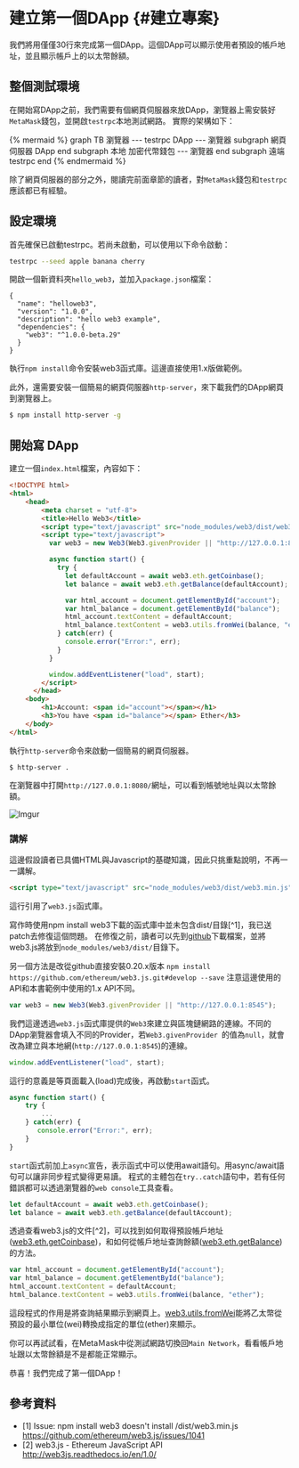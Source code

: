 # 建立第一個DApp {#建立專案}

我們將用僅僅30行來完成第一個DApp。這個DApp可以顯示使用者預設的帳戶地址，並且顯示帳戶上的以太幣餘額。

## 整個測試環境

在開始寫DApp之前，我們需要有個網頁伺服器來放DApp，瀏覽器上需安裝好`MetaMask`錢包，並開啟`testrpc`本地測試網路。
實際的架構如下：

{% mermaid %}
graph TB
瀏覽器 --- testrpc
DApp --- 瀏覽器
subgraph  網頁伺服器
    DApp
end
subgraph  本地
    加密代幣錢包  --- 瀏覽器
end
subgraph  遠端
    testrpc
end
{% endmermaid %}

除了網頁伺服器的部分之外，閱讀完前面章節的讀者，對`MetaMask`錢包和`testrpc`應該都已有經驗。

## 設定環境

首先確保已啟動testrpc。若尚未啟動，可以使用以下命令啟動：

```sh
testrpc --seed apple banana cherry
```

開啟一個新資料夾`hello_web3`，並加入`package.json`檔案：

```
{
  "name": "helloweb3",
  "version": "1.0.0",
  "description": "hello web3 example",
  "dependencies": {
    "web3": "^1.0.0-beta.29"
  }
}
```

執行`npm install`命令安裝web3函式庫。這邊直接使用1.x版做範例。

此外，還需要安裝一個簡易的網頁伺服器`http-server`，來下載我們的DApp網頁到瀏覽器上。

```sh
$ npm install http-server -g
```

## 開始寫 DApp

建立一個`index.html`檔案，內容如下：

```html
<!DOCTYPE html>
<html>
    <head>
        <meta charset = "utf-8">
        <title>Hello Web3</title>
        <script type="text/javascript" src="node_modules/web3/dist/web3.min.js"></script>
        <script type="text/javascript">
          var web3 = new Web3(Web3.givenProvider || "http://127.0.0.1:8545");

          async function start() {
            try {
              let defaultAccount = await web3.eth.getCoinbase();
              let balance = await web3.eth.getBalance(defaultAccount);

              var html_account = document.getElementById("account");
              var html_balance = document.getElementById("balance");
              html_account.textContent = defaultAccount;
              html_balance.textContent = web3.utils.fromWei(balance, "ether");
            } catch(err) {
              console.error("Error:", err);
            }
          }

          window.addEventListener("load", start);
        </script>
      </head>
    <body>
        <h1>Account: <span id="account"></span></h1>
        <h3>You have <span id="balance"></span> Ether</h3>
    </body>
</html>

```

執行`http-server`命令來啟動一個簡易的網頁伺服器。

```
$ http-server .
```

在瀏覽器中打開`http://127.0.0.1:8080/`網址，可以看到帳號地址與以太幣餘額。

![Imgur](https://i.imgur.com/1vqPwVI.png)

### 講解

這邊假設讀者已具備HTML與Javascript的基礎知識，因此只挑重點說明，不再一一講解。

```html
<script type="text/javascript" src="node_modules/web3/dist/web3.min.js"></script>
```

這行引用了`web3.js`函式庫。

  寫作時使用npm install web3下載的函式庫中並未包含dist/目錄[^1]，我已送patch去修復這個問題。
  在修復之前，讀者可以先到[github](https://github.com/ethereum/web3.js/blob/develop/dist/web3.js)下載檔案，並將web3.js將放到`node_modules/web3/dist/`目錄下。

  另一個方法是改從github直接安裝0.20.x版本 `npm install https://github.com/ethereum/web3.js.git#develop --save` 注意這邊使用的API和本書範例中使用的1.x API不同。

```js
var web3 = new Web3(Web3.givenProvider || "http://127.0.0.1:8545");
```

我們這邊透過`web3.js`函式庫提供的`Web3`來建立與區塊鏈網路的連線。不同的DApp瀏覽器會填入不同的Provider，若`Web3.givenProvider `的值為`null`，就會改為建立與本地網(`http://127.0.0.1:8545`)的連線。

```js
window.addEventListener("load", start);
```

這行的意義是等頁面載入(load)完成後，再啟動`start`函式。

```js
async function start() {
    try {
        ...
    } catch(err) {
       console.error("Error:", err);
    }
}
```

`start`函式前加上`async`宣告，表示函式中可以使用await語句。用async/await語句可以讓非同步程式變得更易讀。
程式的主體包在`try..catch`語句中，若有任何錯誤都可以透過瀏覽器的`web console`工具查看。

```js
let defaultAccount = await web3.eth.getCoinbase();
let balance = await web3.eth.getBalance(defaultAccount);
```

透過查看web3.js的文件[^2]，可以找到如何取得預設帳戶地址([web3.eth.getCoinbase](http://web3js.readthedocs.io/en/1.0/web3-eth.html#getcoinbase))，和如何從帳戶地址查詢餘額([web3.eth.getBalance](http://web3js.readthedocs.io/en/1.0/web3-eth.html#getbalance))的方法。

```js
var html_account = document.getElementById("account");
var html_balance = document.getElementById("balance");
html_account.textContent = defaultAccount;
html_balance.textContent = web3.utils.fromWei(balance, "ether");
```

這段程式的作用是將查詢結果顯示到網頁上。[web3.utils.fromWei](http://web3js.readthedocs.io/en/1.0/web3-utils.html#fromwei)能將乙太幣從預設的最小單位(wei)轉換成指定的單位(ether)來顯示。

你可以再試試看，在MetaＭask中從測試網路切換回`Main Network`，看看帳戶地址跟以太幣餘額是不是都能正常顯示。

恭喜！我們完成了第一個DApp！

## 參考資料

* [1] Issue: npm install web3 doesn't install /dist/web3.min.js https://github.com/ethereum/web3.js/issues/1041
* [2] web3.js - Ethereum JavaScript API http://web3js.readthedocs.io/en/1.0/
